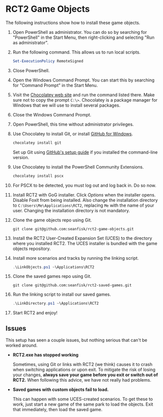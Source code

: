 RCT2 Game Objects
=================

The following instructions show how to install these game objects.

1. Open PowerShell as administrator. You can do so by searching for "PowerShell" in the Start Menu, then right-clicking and selecting "Run as administrator".

1. Run the following command. This allows us to run local scripts.

    ```powershell
    Set-ExecutionPolicy RemoteSigned
    ```

1. Close PowerShell.

1. Open the Windows Command Prompt. You can start this by searching for "Command Prompt" in the Start Menu.

1. Visit the [Chocolatey web site][choco] and run the command listed there. Make sure not to copy the prompt `C:\>`. Chocolatey is a package manager for Windows that we will use to install several packages.

1. Close the Windows Command Prompt.

1. Open PowerShell, this time without administrator privileges.

1. Use Chocolatey to install Git, or install [GitHub for Windows][gh-win].

    ```powershell
    chocolatey install git
    ```

    Set up Git using [GitHub's setup guide][gh-setup] if you installed the command-line version.

1. Use Chocolatey to install the PowerShell Community Extensions.

    ```powershell
    chocolatey install pscx
    ```

1. For PSCX to be detected, you must log out and log back in. Do so now.

1. Install RCT2 with GoG installer. Click *Options* when the installer opens. Disable Foxit from being installed. Also change the installation directory to `C:\Users\Me\Applications\RCT2`, replacing `Me` with the name of your user. Changing the installation directory is not mandatory.

1. Clone the game objects repo using Git.

    ```
    git clone git@github.com:seanfisk/rct2-game-objects.git
    ```

1. Install the RCT2 User-Created Expansion Set (UCES) to the directory where you installed RCT2. The UCES installer is bundled with the game objects repository.

1. Install more scenarios and tracks by running the linking script.

    ```powershell
    .\LinkObjects.ps1 ~\Applications\RCT2
    ```

1. Clone the saved games repo using Git.

    ```
    git clone git@github.com:seanfisk/rct2-saved-games.git
    ```

1. Run the linking script to install our saved games.

    ```powershell
    .\LinkDirectory.ps1 ~\Applications\RCT2
    ```

1. Start RCT2 and enjoy!

[choco]: http://chocolatey.org/
[gh-win]: https://windows.github.com/
[gh-setup]: https://help.github.com/articles/set-up-git

Issues
------

This setup has seen a couple issues, but nothing serious that can't be worked around.

* **RCT2.exe has stopped working**

    Sometimes, using Git or links with RCT2 (we think) causes it to crash when switching applications or upon exit. To mitigate the risk of losing your changes, **always save your game before you exit or switch out of RCT2.** When following this advice, we have not really had problems.

* **Saved games with custom objects fail to load.**

    This can happen with some UCES-created scenarios. To get these to work, just start a new game of the same park to load the objects. Exit that immediately, then load the saved game.